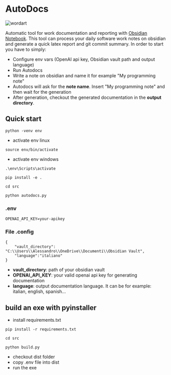 # AutoDocs

![wordart](https://github.com/AlessandroBonomo28/AutoDocs/assets/75626033/5ff436cb-e356-45c6-81ff-ac3823085d9a)

Automatic tool for work documentation and reporting with [Obsidian Notebook](https://obsidian.md/). This tool can process your daily software work notes on obsidian and generate a quick latex report and git commit summary. In order to start you have to simply:
- Configure env vars (OpenAI api key, Obsidian vault path and output language)
- Run Autodocs
- Write a note on obsidian and name it for example "My programming note"
- Autodocs will ask for the **note name**. Insert "My programming note" and then wait for the generation
- After generation, checkout the generated documentation in the **output directory**.
## Quick start
```
python -venv env
```
- activate env linux
```
source env/bin/activate
```
- activate env windows
```
.\env\Scripts\activate
```
```
pip install -e .
```
```
cd src
```
```
python autodocs.py
```
### .env
```
OPENAI_API_KEY=your-apikey
```
### File .config
```
{
    "vault_directory": "C:\\Users\\Alessandro\\OneDrive\\Documenti\\Obsidian Vault",
    "language":"italiano"
}
```
 
- **vault_directory**: path of your obsidian vault
- **OPENAI_API_KEY**: your valid openai api key for generating documentation
- **language**: output documentation language. It can be for example: italian, english, spanish...

## build an exe with pyinstaller
- install requirements.txt
```
pip install -r requirements.txt
```
```
cd src
```
```
python build.py
```
- checkout dist folder
- copy .env file into dist
- run the exe
